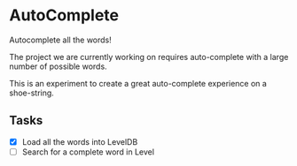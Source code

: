 AutoComplete
==

Autocomplete all the words!

The project we are currently working on requires auto-complete
with a large number of possible words.

This is an experiment to create a great auto-complete experience
on a shoe-string.

## Tasks

- [x] Load all the words into LevelDB
- [ ] Search for a complete word in Level
